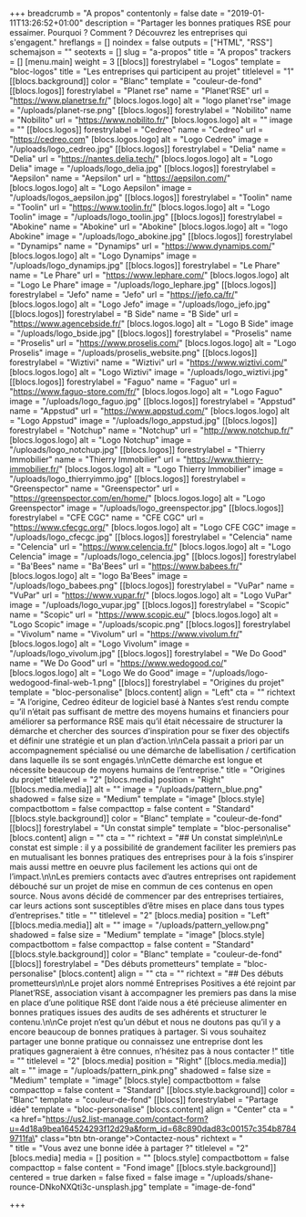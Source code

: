 +++
breadcrumb = "A propos"
contentonly = false
date = "2019-01-11T13:26:52+01:00"
description = "Partager les bonnes pratiques RSE pour essaimer. Pourquoi ? Comment ? Découvrez les entreprises qui s'engagent."
hreflangs = []
noindex = false
outputs = ["HTML", "RSS"]
schemajson = ""
seotexts = []
slug = "a-propos"
title = "A propos"
trackers = []
[menu.main]
weight = 3
[[blocs]]
forestrylabel = "Logos"
template = "bloc-logos"
title = "Les entreprises qui participent au projet"
titlelevel = "1"
[[blocs.background]]
color = "Blanc"
template = "couleur-de-fond"
[[blocs.logos]]
forestrylabel = "Planet rse"
name = "Planet'RSE"
url = "https://www.planetrse.fr/"
[blocs.logos.logo]
alt = "logo planet'rse"
image = "/uploads/planet-rse.png"
[[blocs.logos]]
forestrylabel = "Nobilito"
name = "Nobilito"
url = "https://www.nobilito.fr/"
[blocs.logos.logo]
alt = ""
image = ""
[[blocs.logos]]
forestrylabel = "Cedreo"
name = "Cedreo"
url = "https://cedreo.com"
[blocs.logos.logo]
alt = "Logo Cedreo"
image = "/uploads/logo_cedreo.jpg"
[[blocs.logos]]
forestrylabel = "Delia"
name = "Delia"
url = "https://nantes.delia.tech/"
[blocs.logos.logo]
alt = "Logo Delia"
image = "/uploads/logo_delia.jpg"
[[blocs.logos]]
forestrylabel = "Aepsilon"
name = "Aepsilon"
url = "https://aepsilon.com/"
[blocs.logos.logo]
alt = "Logo Aepsilon"
image = "/uploads/logos_aepsilon.jpg"
[[blocs.logos]]
forestrylabel = "Toolin"
name = "Toolin"
url = "https://www.toolin.fr/"
[blocs.logos.logo]
alt = "Logo Toolin"
image = "/uploads/logo_toolin.jpg"
[[blocs.logos]]
forestrylabel = "Abokine"
name = "Abokine"
url = "Abokine"
[blocs.logos.logo]
alt = "logo Abokine"
image = "/uploads/logo_abokine.jpg"
[[blocs.logos]]
forestrylabel = "Dynamips"
name = "Dynamips"
url = "https://www.dynamips.com/"
[blocs.logos.logo]
alt = "Logo Dynamips"
image = "/uploads/logo_dynamips.jpg"
[[blocs.logos]]
forestrylabel = "Le Phare"
name = "Le Phare"
url = "https://www.lephare.com/"
[blocs.logos.logo]
alt = "Logo Le Phare"
image = "/uploads/logo_lephare.jpg"
[[blocs.logos]]
forestrylabel = "Jefo"
name = "Jefo"
url = "https://jefo.ca/fr/"
[blocs.logos.logo]
alt = "Logo Jefo"
image = "/uploads/logo_jefo.jpg"
[[blocs.logos]]
forestrylabel = "B Side"
name = "B Side"
url = "https://www.agencebside.fr/"
[blocs.logos.logo]
alt = "Logo B Side"
image = "/uploads/logo_bside.jpg"
[[blocs.logos]]
forestrylabel = "Proselis"
name = "Proselis"
url = "https://www.proselis.com/"
[blocs.logos.logo]
alt = "Logo Proselis"
image = "/uploads/proselis_website.png"
[[blocs.logos]]
forestrylabel = "Wiztivi"
name = "Wiztivi"
url = "https://www.wiztivi.com/"
[blocs.logos.logo]
alt = "Logo Wiztivi"
image = "/uploads/logo_wiztivi.jpg"
[[blocs.logos]]
forestrylabel = "Faguo"
name = "Faguo"
url = "https://www.faguo-store.com/fr/"
[blocs.logos.logo]
alt = "Logo Faguo"
image = "/uploads/logo_faguo.jpg"
[[blocs.logos]]
forestrylabel = "Appstud"
name = "Appstud"
url = "https://www.appstud.com/"
[blocs.logos.logo]
alt = "Logo Appstud"
image = "/uploads/logo_appstud.jpg"
[[blocs.logos]]
forestrylabel = "Notchup"
name = "Notchup"
url = "http://www.notchup.fr/"
[blocs.logos.logo]
alt = "Logo Notchup"
image = "/uploads/logo_notchup.jpg"
[[blocs.logos]]
forestrylabel = "Thierry Immobilier"
name = "Thierry Immobilier"
url = "https://www.thierry-immobilier.fr/"
[blocs.logos.logo]
alt = "Logo Thierry Immobilier"
image = "/uploads/logo_thierryimmo.jpg"
[[blocs.logos]]
forestrylabel = "Greenspector"
name = "Greenspector"
url = "https://greenspector.com/en/home/"
[blocs.logos.logo]
alt = "Logo Greenspector"
image = "/uploads/logo_greenspector.jpg"
[[blocs.logos]]
forestrylabel = "CFE CGC"
name = "CFE CGC"
url = "https://www.cfecgc.org/"
[blocs.logos.logo]
alt = "Logo CFE CGC"
image = "/uploads/logo_cfecgc.jpg"
[[blocs.logos]]
forestrylabel = "Celencia"
name = "Celencia"
url = "https://www.celencia.fr/"
[blocs.logos.logo]
alt = "Logo Celencia"
image = "/uploads/logo_celencia.jpg"
[[blocs.logos]]
forestrylabel = "Ba'Bees"
name = "Ba'Bees"
url = "https://www.babees.fr/"
[blocs.logos.logo]
alt = "logo Ba'Bees"
image = "/uploads/logo_babees.png"
[[blocs.logos]]
forestrylabel = "VuPar"
name = "VuPar"
url = "https://www.vupar.fr/"
[blocs.logos.logo]
alt = "Logo VuPar"
image = "/uploads/logo_vupar.jpg"
[[blocs.logos]]
forestrylabel = "Scopic"
name = "Scopic"
url = "https://www.scopic.eu/"
[blocs.logos.logo]
alt = "Logo Scopic"
image = "/uploads/scopic.png"
[[blocs.logos]]
forestrylabel = "Vivolum"
name = "Vivolum"
url = "https://www.vivolum.fr/"
[blocs.logos.logo]
alt = "Logo Vivolum"
image = "/uploads/logo_vivolum.jpg"
[[blocs.logos]]
forestrylabel = "We Do Good"
name = "We Do Good"
url = "https://www.wedogood.co/"
[blocs.logos.logo]
alt = "Logo We do Good"
image = "/uploads/logo-wedogood-final-web-1.png"
[[blocs]]
forestrylabel = "Origines du projet"
template = "bloc-personalise"
[blocs.content]
align = "Left"
cta = ""
richtext = "A l’origine, Cedreo éditeur de logiciel basé à Nantes s’est rendu compte qu’il n’était pas suffisant de mettre des moyens humains et financiers pour améliorer sa performance RSE mais qu’il était nécessaire de structurer la démarche et chercher des sources d’inspiration pour se fixer des objectifs et définir une stratégie et un plan d’action.\n\nCela passait a priori par un accompagnement spécialisé ou une démarche de labellisation / certification dans laquelle ils se sont engagés.\n\nCette démarche est longue et nécessite beaucoup de moyens humains de l’entreprise."
title = "Origines du projet"
titlelevel = "2"
[blocs.media]
position = "Right"
[[blocs.media.media]]
alt = ""
image = "/uploads/pattern_blue.png"
shadowed = false
size = "Medium"
template = "image"
[blocs.style]
compactbottom = false
compacttop = false
content = "Standard"
[[blocs.style.background]]
color = "Blanc"
template = "couleur-de-fond"
[[blocs]]
forestrylabel = "Un constat simple"
template = "bloc-personalise"
[blocs.content]
align = ""
cta = ""
richtext = "## Un constat simple\n\nLe constat est simple : il y a possibilité de grandement faciliter les premiers pas en mutualisant les bonnes pratiques des entreprises pour à la fois s’inspirer mais aussi mettre en oeuvre plus facilement les actions qui ont de l’impact.\n\nLes premiers contacts avec d’autres entreprises ont rapidement débouché sur un projet de mise en commun de ces contenus en open source. Nous avons décidé de commencer par des entreprises tertiaires, car leurs actions sont susceptibles d’être mises en place dans tous types d’entreprises."
title = ""
titlelevel = "2"
[blocs.media]
position = "Left"
[[blocs.media.media]]
alt = ""
image = "/uploads/pattern_yellow.png"
shadowed = false
size = "Medium"
template = "image"
[blocs.style]
compactbottom = false
compacttop = false
content = "Standard"
[[blocs.style.background]]
color = "Blanc"
template = "couleur-de-fond"
[[blocs]]
forestrylabel = "Des débuts prometteurs"
template = "bloc-personalise"
[blocs.content]
align = ""
cta = ""
richtext = "## Des débuts prometteurs\n\nLe projet alors nommé Entreprises Positives a été rejoint par Planet’RSE, association visant à accompagner les premiers pas dans la mise en place d’une politique RSE dont l’aide nous a été précieuse alimenter en bonnes pratiques issues des audits de ses adhérents et structurer le contenu.\n\nCe projet n’est qu’un début et nous ne doutons pas qu’il y a encore beaucoup de bonnes pratiques à partager. Si vous souhaitez partager une bonne pratique ou connaissez une entreprise dont les pratiques gagneraient à être connues, n’hésitez pas à nous contacter !"
title = ""
titlelevel = "2"
[blocs.media]
position = "Right"
[[blocs.media.media]]
alt = ""
image = "/uploads/pattern_pink.png"
shadowed = false
size = "Medium"
template = "image"
[blocs.style]
compactbottom = false
compacttop = false
content = "Standard"
[[blocs.style.background]]
color = "Blanc"
template = "couleur-de-fond"
[[blocs]]
forestrylabel = "Partage idée"
template = "bloc-personalise"
[blocs.content]
align = "Center"
cta = "<a href=\"https://us2.list-manage.com/contact-form?u=4d18a9bea164524293f12d29a&form_id=68c890dad83c00157c354b87849711fa\" class=\"btn btn-orange\">Contactez-nous</a>"
richtext = "<br/>"
title = "Vous avez une bonne idée à partager ?"
titlelevel = "2"
[blocs.media]
media = []
position = ""
[blocs.style]
compactbottom = false
compacttop = false
content = "Fond image"
[[blocs.style.background]]
centered = true
darken = false
fixed = false
image = "/uploads/shane-rounce-DNkoNXQti3c-unsplash.jpg"
template = "image-de-fond"

+++
